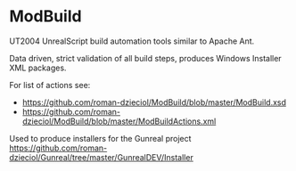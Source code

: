 # ModBuild
UT2004 UnrealScript build automation tools similar to Apache Ant.

Data driven, strict validation of all build steps, produces Windows Installer XML packages.

For list of actions see:
* https://github.com/roman-dzieciol/ModBuild/blob/master/ModBuild.xsd
* https://github.com/roman-dzieciol/ModBuild/blob/master/ModBuildActions.xml

Used to produce installers for the Gunreal project
https://github.com/roman-dzieciol/Gunreal/tree/master/GunrealDEV/Installer

